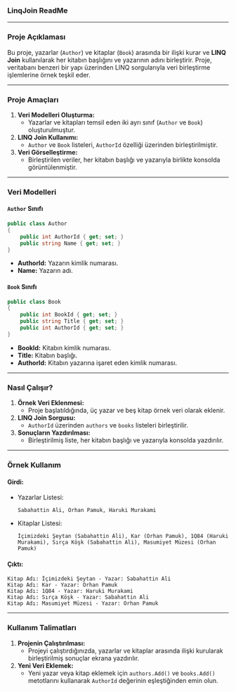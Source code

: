 ### **LinqJoin ReadMe**

---

### **Proje Açıklaması**
Bu proje, yazarlar (`Author`) ve kitaplar (`Book`) arasında bir ilişki kurar ve **LINQ Join** kullanılarak her kitabın başlığını ve yazarının adını birleştirir. Proje, veritabanı benzeri bir yapı üzerinden LINQ sorgularıyla veri birleştirme işlemlerine örnek teşkil eder.

---

### **Proje Amaçları**
1. **Veri Modelleri Oluşturma:**
   - Yazarlar ve kitapları temsil eden iki ayrı sınıf (`Author` ve `Book`) oluşturulmuştur.
2. **LINQ Join Kullanımı:**
   - `Author` ve `Book` listeleri, `AuthorId` özelliği üzerinden birleştirilmiştir.
3. **Veri Görselleştirme:**
   - Birleştirilen veriler, her kitabın başlığı ve yazarıyla birlikte konsolda görüntülenmiştir.

---

### **Veri Modelleri**

#### **`Author` Sınıfı**
```csharp
public class Author
{
    public int AuthorId { get; set; }
    public string Name { get; set; }
}
```
- **AuthorId:** Yazarın kimlik numarası.
- **Name:** Yazarın adı.

#### **`Book` Sınıfı**
```csharp
public class Book
{
    public int BookId { get; set; }
    public string Title { get; set; }
    public int AuthorId { get; set; }
}
```
- **BookId:** Kitabın kimlik numarası.
- **Title:** Kitabın başlığı.
- **AuthorId:** Kitabın yazarına işaret eden kimlik numarası.

---

### **Nasıl Çalışır?**

1. **Örnek Veri Eklenmesi:**
   - Proje başlatıldığında, üç yazar ve beş kitap örnek veri olarak eklenir.
2. **LINQ Join Sorgusu:**
   - `AuthorId` üzerinden `authors` ve `books` listeleri birleştirilir.
3. **Sonuçların Yazdırılması:**
   - Birleştirilmiş liste, her kitabın başlığı ve yazarıyla konsolda yazdırılır.

---

### **Örnek Kullanım**

#### **Girdi:**
- Yazarlar Listesi:
  ```
  Sabahattin Ali, Orhan Pamuk, Haruki Murakami
  ```
- Kitaplar Listesi:
  ```
  İçimizdeki Şeytan (Sabahattin Ali), Kar (Orhan Pamuk), 1Q84 (Haruki Murakami), Sırça Köşk (Sabahattin Ali), Masumiyet Müzesi (Orhan Pamuk)
  ```

#### **Çıktı:**
```
Kitap Adı: İçimizdeki Şeytan - Yazar: Sabahattin Ali
Kitap Adı: Kar - Yazar: Orhan Pamuk
Kitap Adı: 1Q84 - Yazar: Haruki Murakami
Kitap Adı: Sırça Köşk - Yazar: Sabahattin Ali
Kitap Adı: Masumiyet Müzesi - Yazar: Orhan Pamuk
```

---

### **Kullanım Talimatları**
1. **Projenin Çalıştırılması:**
   - Projeyi çalıştırdığınızda, yazarlar ve kitaplar arasında ilişki kurularak birleştirilmiş sonuçlar ekrana yazdırılır.
2. **Yeni Veri Eklemek:**
   - Yeni yazar veya kitap eklemek için `authors.Add()` ve `books.Add()` metotlarını kullanarak `AuthorId` değerinin eşleştiğinden emin olun.
